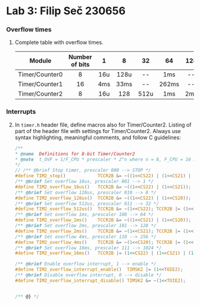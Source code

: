 # Lab 3: Filip Seč 230656

### Overflow times

1. Complete table with overflow times.

   | **Module** | **Number of bits** | **1** | **8** | **32** | **64** | **128** | **256** | **1024** |
   | :-: | :-: | :-: | :-: | :-: | :-: | :-: | :-: | :-: |
   | Timer/Counter0 | 8  |   16u  | 128u  | --   | 1ms  | --  | 4ms | 16ms |
   | Timer/Counter1 | 16 |   4ms  |  33ms | --   | 262ms| --  | 1s  | 4s   |
   | Timer/Counter2 | 8  |   16u  |  128  | 512u | 1ms  | 2ms | 4ms | 16ms |

### Interrupts

2. In `timer.h` header file, define macros also for Timer/Counter2. Listing of part of the header file with settings for Timer/Counter2. Always use syntax highlighting, meaningful comments, and follow C guidelines:

      ```c
   /**
    * @name  Definitions for 8-bit Timer/Counter2
    * @note  t_OVF = 1/F_CPU * prescaler * 2^n where n = 8, F_CPU = 16 MHz
    */
   // /** @brief Stop timer, prescaler 000 --> STOP */
      #define TIM2_stop()            TCCR2B &= ~((1<<CS22) | (1<<CS21) | (1<<CS20));
      /** @brief Set overflow 16us, prescaler 001 --> 1 */
      #define TIM2_overflow_16us()   TCCR2B &= ~((1<<CS22) | (1<<CS21)); TCCR2B |= (1<<CS20);
      /** @brief Set overflow 128us, prescaler 010 --> 8 */
      #define TIM2_overflow_128us()  TCCR2B &= ~((1<<CS22) | (1<<CS20)); TCCR2B |= (1<<CS21);
      /** @brief Set overflow 512us, prescaler 011 --> 32 */
      #define TIM2_overflow_512us()  TCCR2B &= ~(1<<CS22); TCCR2B |= (1<<CS21) | (1<<CS20);
      /** @brief Set overflow 1ms, prescaler 100 --> 64 */
      #define TIM2_overflow_1ms()    TCCR2B &= ~((1<<CS21) | (1<<CS20)); TCCR2B |= (1<<CS22);
      /** @brief Set overflow 2ms, prescaler 101 --> 128 */
      #define TIM2_overflow_2ms()    TCCR2B &= ~(1<<CS21); TCCR2B |= (1<<CS22) | (1<<CS20);
      /** @brief Set overflow 4ms, prescaler 110 --> 256 */
      #define TIM2_overflow_4ms()    TCCR2B &= ~(1<<CS20); TCCR2B |= (1<<CS21) | (1<<CS22);
      /** @brief Set overflow 16ms, prescaler 111 --> 1024 */
      #define TIM2_overflow_16ms()   TCCR2B |= (1<<CS22) | (1<<CS21) | (1<<CS20);

      /** @brief Enable overflow interrupt, 1 --> enable */
      #define TIM2_overflow_interrupt_enable()  TIMSK2 |= (1<<TOIE2);
      /** @brief Disable overflow interrupt, 0 --> disable */
      #define TIM2_overflow_interrupt_disable() TIMSK2 &= ~(1<<TOIE2);


      /** @} */
   ```
